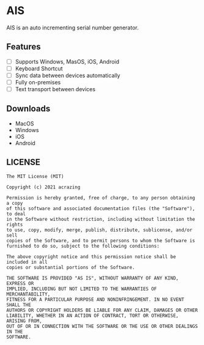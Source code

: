 # AIS

AIS is an auto incrementing serial number generator.

## Features

- [ ] Supports Windows, MasOS, iOS, Android
- [ ] Keyboard Shortcut
- [ ] Sync data between devices automatically
- [ ] Fully on-premises
- [ ] Text transport between devices

## Downloads

- MacOS
- Windows
- iOS
- Android

## LICENSE

```
The MIT License (MIT)

Copyright (c) 2021 acrazing

Permission is hereby granted, free of charge, to any person obtaining a copy
of this software and associated documentation files (the "Software"), to deal
in the Software without restriction, including without limitation the rights
to use, copy, modify, merge, publish, distribute, sublicense, and/or sell
copies of the Software, and to permit persons to whom the Software is
furnished to do so, subject to the following conditions:

The above copyright notice and this permission notice shall be included in all
copies or substantial portions of the Software.

THE SOFTWARE IS PROVIDED "AS IS", WITHOUT WARRANTY OF ANY KIND, EXPRESS OR
IMPLIED, INCLUDING BUT NOT LIMITED TO THE WARRANTIES OF MERCHANTABILITY,
FITNESS FOR A PARTICULAR PURPOSE AND NONINFRINGEMENT. IN NO EVENT SHALL THE
AUTHORS OR COPYRIGHT HOLDERS BE LIABLE FOR ANY CLAIM, DAMAGES OR OTHER
LIABILITY, WHETHER IN AN ACTION OF CONTRACT, TORT OR OTHERWISE, ARISING FROM,
OUT OF OR IN CONNECTION WITH THE SOFTWARE OR THE USE OR OTHER DEALINGS IN THE
SOFTWARE.
```
